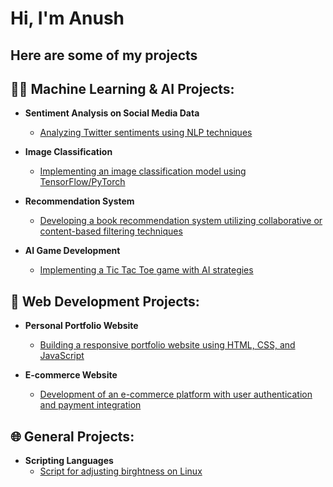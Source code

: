 <h1>Hi, I'm Anush <br/>

<h2>Here are some of my projects</h2>

<h2>👨‍💻 Machine Learning & AI Projects:</h2>

- <b>Sentiment Analysis on Social Media Data</b>
  - [Analyzing Twitter sentiments using NLP techniques](https://github.com/anushbareyan/...)

- <b>Image Classification</b>
  - [Implementing an image classification model using TensorFlow/PyTorch](https://github.com/anushbareyan/...)

- <b>Recommendation System</b>
  - [Developing a book recommendation system utilizing collaborative or content-based filtering techniques](https://github.com/anushbareyan/...)

- <b>AI Game Development</b>
  - [Implementing a Tic Tac Toe game with AI strategies](https://github.com/anushbareyan/...)

<h2>🔧 Web Development Projects:</h2>

- <b>Personal Portfolio Website</b>
  - [Building a responsive portfolio website using HTML, CSS, and JavaScript](https://github.com/anushbareyan/...)

- <b>E-commerce Website</b>
  - [Development of an e-commerce platform with user authentication and payment integration](https://github.com/anushbareyan/...)
 
<h2>🌐 General Projects:</h2>

- <b>Scripting Languages</b>
  - [Script for adjusting birghtness on Linux](https://github.com/anushbareyan/birghtnesschangeonlinux)
